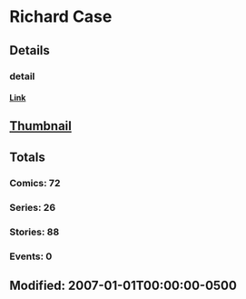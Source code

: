 # Richard  Case 
## Details
### detail
#### [Link](http://marvel.com/comics/creators/2983/richard_case?utm_campaign=apiRef&utm_source=225578a89fc76f3d20fbffda5d17a88d)
## [Thumbnail](http://i.annihil.us/u/prod/marvel/i/mg/f/80/4bc35f5dad3f9.jpg)
## Totals
### Comics: 72
### Series: 26
### Stories: 88
### Events: 0
## Modified: 2007-01-01T00:00:00-0500